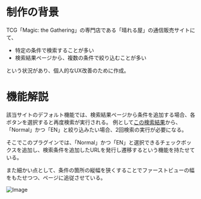 # 制作の背景
TCG「Magic: the Gathering」の専門店である「晴れる屋」の通信販売サイトにて、
- 特定の条件で検索することが多い
- 検索結果ページから、複数の条件で絞り込むことが多い

という状況があり、個人的なUX改善のために作成。

# 機能解説
該当サイトのデフォルト機能では、検索結果ページから条件を追加する場合、各ボタンを選択すると再度検索が実行される。
例として[この検索結果](https://www.hareruyamtg.com/ja/products/search?suggest_type=all&product=%E6%84%8F%E5%BF%97%E3%81%AE%E5%8A%9B&category=)から、「Normal」かつ「EN」と絞り込みたい場合、2回検索の実行が必要になる。

そこでこのプラグインでは、「Normal」かつ「EN」と選択できるチェックボックスを追加し、検索条件を追加したURLを発行し遷移するという機能を持たせている。

また細かい点として、条件の箇所の縦幅を狭くすることでファーストビューの幅をもたせつつ、ページに追従させている。

![Image](https://github.com/user-attachments/assets/abb876d1-cea9-4eca-84df-2a2a1d791086)
